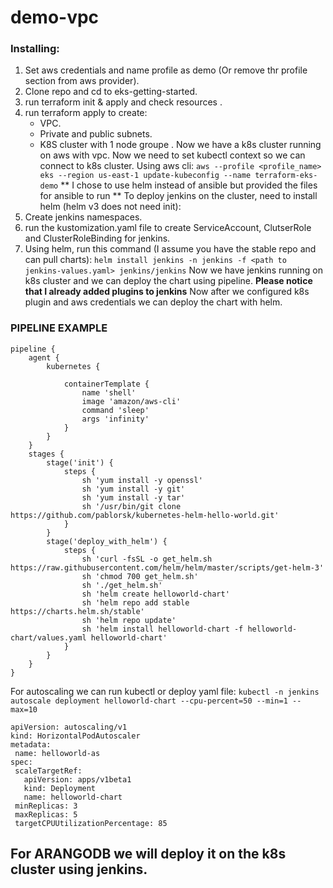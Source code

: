 # demo-vpc

### Installing:
1. Set aws credentials and name profile as demo (Or remove thr profile section from aws provider).
2. Clone repo and cd to eks-getting-started.
3. run terraform init & apply and check resources .
4. run terraform apply to create:
    * VPC.
    * Private and public subnets.
    * K8S cluster with 1 node groupe .
Now we have a k8s cluster running on aws with vpc.
Now we need to set kubectl context so we can connect to k8s cluster.
Using aws cli: ```aws --profile <profile_name> eks --region us-east-1 update-kubeconfig --name terraform-eks-demo```
** I chose to use helm instead of ansible but provided the files for ansible to run **
To deploy jenkins on the cluster, need to install helm (helm v3 does not need init):
1. Create jenkins namespaces.
2. run the kustomization.yaml file to create ServiceAccount, ClutserRole and ClusterRoleBinding for jenkins.
3. Using helm, run this command (I assume you have the stable repo and can pull charts):
```helm install jenkins -n jenkins -f <path to jenkins-values.yaml> jenkins/jenkins```
Now we have jenkins running on k8s cluster and we can deploy the chart using pipeline.
**Please notice that I already added plugins to jenkins**
Now after we configured k8s plugin and aws credentials we can deploy the chart with helm.

### PIPELINE EXAMPLE

```
pipeline {
    agent {
        kubernetes {

            containerTemplate {
                name 'shell'
                image 'amazon/aws-cli'
                command 'sleep'
                args 'infinity'
            }
        }
    }
    stages {
        stage('init') {
            steps {
                sh 'yum install -y openssl'
                sh 'yum install -y git'
                sh 'yum install -y tar'
                sh '/usr/bin/git clone https://github.com/pablorsk/kubernetes-helm-hello-world.git'
            }
        }
        stage('deploy_with_helm') {
            steps {
                sh 'curl -fsSL -o get_helm.sh https://raw.githubusercontent.com/helm/helm/master/scripts/get-helm-3'
                sh 'chmod 700 get_helm.sh'
                sh './get_helm.sh'
                sh 'helm create helloworld-chart'
                sh 'helm repo add stable https://charts.helm.sh/stable'
                sh 'helm repo update'
                sh 'helm install helloworld-chart -f helloworld-chart/values.yaml helloworld-chart'
            }
        }
    }
}
```
For autoscaling we can run kubectl or deploy yaml file:
```kubectl -n jenkins autoscale deployment helloworld-chart --cpu-percent=50 --min=1 --max=10```

```
apiVersion: autoscaling/v1
kind: HorizontalPodAutoscaler
metadata:
 name: helloworld-as
spec:
 scaleTargetRef:
   apiVersion: apps/v1beta1
   kind: Deployment
   name: helloworld-chart
 minReplicas: 3
 maxReplicas: 5
 targetCPUUtilizationPercentage: 85
 ```


## For ARANGODB we will deploy it on the k8s cluster using jenkins.
